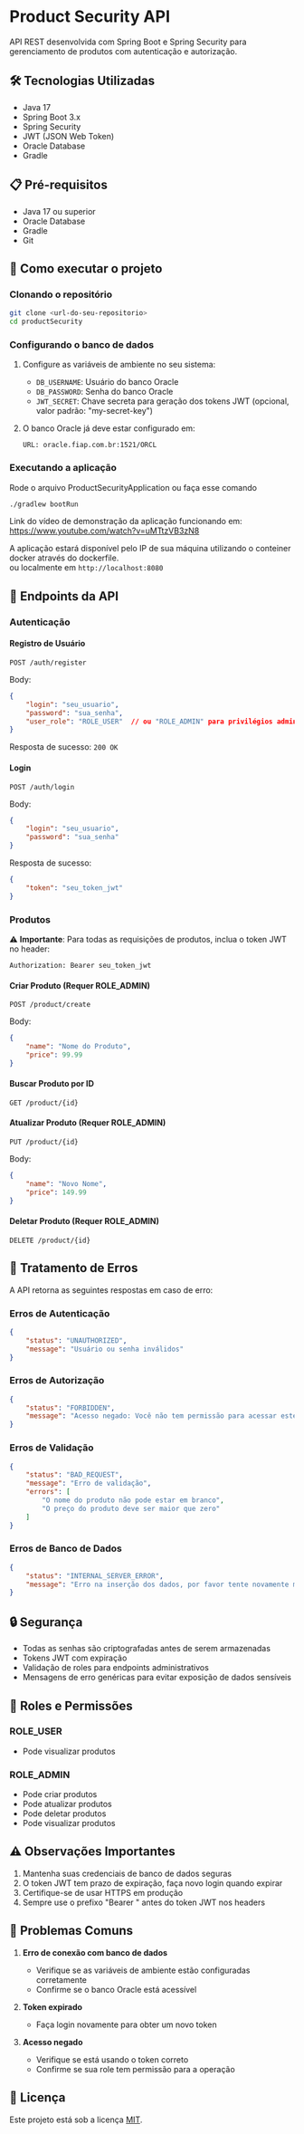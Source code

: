 # Product Security API

API REST desenvolvida com Spring Boot e Spring Security para gerenciamento de produtos com autenticação e autorização.

## 🛠 Tecnologias Utilizadas

- Java 17
- Spring Boot 3.x
- Spring Security
- JWT (JSON Web Token)
- Oracle Database
- Gradle

## 📋 Pré-requisitos

- Java 17 ou superior
- Oracle Database
- Gradle
- Git

## 🚀 Como executar o projeto

### Clonando o repositório

```bash
git clone <url-do-seu-repositorio>
cd productSecurity
```

### Configurando o banco de dados

1. Configure as variáveis de ambiente no seu sistema:
   - `DB_USERNAME`: Usuário do banco Oracle
   - `DB_PASSWORD`: Senha do banco Oracle
   - `JWT_SECRET`: Chave secreta para geração dos tokens JWT (opcional, valor padrão: "my-secret-key")

2. O banco Oracle já deve estar configurado em:
   ```
   URL: oracle.fiap.com.br:1521/ORCL
   ```

### Executando a aplicação

Rode o arquivo ProductSecurityApplication ou faça esse comando
```bash
./gradlew bootRun
```
Link do vídeo de demonstração da aplicação funcionando em: https://www.youtube.com/watch?v=uMTtzVB3zN8 

A aplicação estará disponível pelo IP de sua máquina utilizando o conteiner docker através do dockerfile.   
ou localmente em `http://localhost:8080`

## 🔐 Endpoints da API

### Autenticação

#### Registro de Usuário
```http
POST /auth/register
```
Body:
```json
{
    "login": "seu_usuario",
    "password": "sua_senha",
    "user_role": "ROLE_USER"  // ou "ROLE_ADMIN" para privilégios administrativos
}
```
Resposta de sucesso: `200 OK`

#### Login
```http
POST /auth/login
```
Body:
```json
{
    "login": "seu_usuario",
    "password": "sua_senha"
}
```
Resposta de sucesso:
```json
{
    "token": "seu_token_jwt"
}
```

### Produtos

⚠️ **Importante**: Para todas as requisições de produtos, inclua o token JWT no header:
```
Authorization: Bearer seu_token_jwt
```

#### Criar Produto (Requer ROLE_ADMIN)
```http
POST /product/create
```
Body:
```json
{
    "name": "Nome do Produto",
    "price": 99.99
}
```

#### Buscar Produto por ID
```http
GET /product/{id}
```

#### Atualizar Produto (Requer ROLE_ADMIN)
```http
PUT /product/{id}
```
Body:
```json
{
    "name": "Novo Nome",
    "price": 149.99
}
```

#### Deletar Produto (Requer ROLE_ADMIN)
```http
DELETE /product/{id}
```

## 🚨 Tratamento de Erros

A API retorna as seguintes respostas em caso de erro:

### Erros de Autenticação
```json
{
    "status": "UNAUTHORIZED",
    "message": "Usuário ou senha inválidos"
}
```

### Erros de Autorização
```json
{
    "status": "FORBIDDEN",
    "message": "Acesso negado: Você não tem permissão para acessar este recurso"
}
```

### Erros de Validação
```json
{
    "status": "BAD_REQUEST",
    "message": "Erro de validação",
    "errors": [
        "O nome do produto não pode estar em branco",
        "O preço do produto deve ser maior que zero"
    ]
}
```

### Erros de Banco de Dados
```json
{
    "status": "INTERNAL_SERVER_ERROR",
    "message": "Erro na inserção dos dados, por favor tente novamente mais tarde!"
}
```

## 🔒 Segurança

- Todas as senhas são criptografadas antes de serem armazenadas
- Tokens JWT com expiração
- Validação de roles para endpoints administrativos
- Mensagens de erro genéricas para evitar exposição de dados sensíveis

## 👥 Roles e Permissões

### ROLE_USER
- Pode visualizar produtos

### ROLE_ADMIN
- Pode criar produtos
- Pode atualizar produtos
- Pode deletar produtos
- Pode visualizar produtos

## ⚠️ Observações Importantes

1. Mantenha suas credenciais de banco de dados seguras
2. O token JWT tem prazo de expiração, faça novo login quando expirar
3. Certifique-se de usar HTTPS em produção
4. Sempre use o prefixo "Bearer " antes do token JWT nos headers

## 🐛 Problemas Comuns

1. **Erro de conexão com banco de dados**
   - Verifique se as variáveis de ambiente estão configuradas corretamente
   - Confirme se o banco Oracle está acessível

2. **Token expirado**
   - Faça login novamente para obter um novo token

3. **Acesso negado**
   - Verifique se está usando o token correto
   - Confirme se sua role tem permissão para a operação

## 📝 Licença

Este projeto está sob a licença [MIT](LICENSE). 
